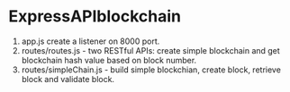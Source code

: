 # ExpressAPIblockchain
1. app.js create a listener on 8000 port.
2. routes/routes.js - two RESTful APIs: create simple blockchain and get blockchain hash value based on block number.
3. routes/simpleChain.js - build simple blockchian, create block, retrieve block and validate block.
